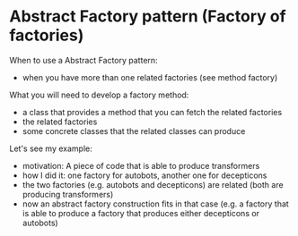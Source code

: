 # Abstract Factory pattern (Factory of factories)

When to use a Abstract Factory pattern:

  - when you have more than one related factories (see method factory)

What you will need to develop a factory method:

  - a class that provides a method that you can fetch the related factories
  - the related factories
  - some concrete classes that the related classes can produce
  
Let's see my example:

   - motivation: A piece of code that is able to produce transformers
   - how I did it: one factory for autobots, another one for decepticons
   - the two factories (e.g. autobots and decepticons) are related 
     (both are producing transformers)
   - now an abstract factory construction fits in that case 
     (e.g. a factory that is able to produce a factory that produces either 
     decepticons or autobots)     